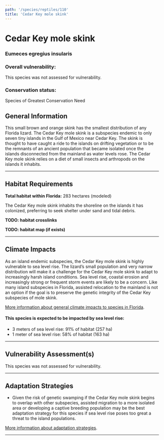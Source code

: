 ```yaml
---
path: '/species/reptiles/110'
title: 'Cedar Key mole skink'
---
```


# Cedar Key mole skink

### Eumeces egregius insularis

<div id="TopSection">



<div>

### Overall vulnerability:

This species was not assessed for vulnerability.

### Conservation status:

Species of Greatest Conservation Need

</div>
</div>

## General Information

This small brown and orange skink has the smallest distribution of any Florida lizard.  The Cedar Key mole skink is a subspecies endemic to only seven tiny islands in the Gulf of Mexico near Cedar Key.  The skink is thought to have caught a ride to the islands on drifting vegetation or to be the remnants of an ancient population that became isolated once the islands disconnected from the mainland as water levels rose.  The Cedar Key mole skink relies on a diet of small insects and arthropods on the islands it inhabits.

<hr />

## Habitat Requirements

**Total habitat within Florida:** 283 hectares (modeled)

The Cedar Key mole skink inhabits the shoreline on the islands it has colonized, preferring to seek shelter under sand and tidal debris.

**TODO: habitat crosslinks**

**TODO: habitat map (if exists)**

<hr />

## Climate Impacts

As an island endemic subspecies, the Cedar Key mole skink is highly vulnerable to sea level rise.  The lizard’s small population and very narrow distribution will make it a challenge for the Cedar Key mole skink to adapt to increasingly harsh island conditions.  Sea level rise, coastal erosion and increasingly strong or frequent storm events are likely to be a concern.  Like many island subspecies in Florida, assisted relocation to the mainland is not an option if the goal is to preserve the genetic integrity of the Cedar Key subspecies of mole skink.

[More information about general climate impacts to species in Florida](/impacts/species).


#### This species is expected to be impacted by sea level rise:

- 3 meters of sea level rise: 91% of habitat (257 ha)
- 1 meter of sea level rise: 58% of habitat (163 ha)
    

<hr />

## Vulnerability Assessment(s)

This species was not assessed for vulnerability.

<hr />

## Adaptation Strategies

- Given the risk of genetic swamping if the Cedar Key mole skink begins to overlap with other subspecies, assisted migration to a more isolated area or developing a captive breeding population may be the best adaptation strategy for this species if sea level rise poses too great a threat to the island populations.

[More information about adaptation strategies](/strategies).

<hr />
